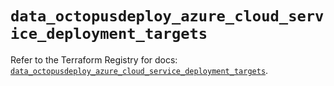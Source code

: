 # `data_octopusdeploy_azure_cloud_service_deployment_targets`

Refer to the Terraform Registry for docs: [`data_octopusdeploy_azure_cloud_service_deployment_targets`](https://registry.terraform.io/providers/octopusdeploylabs/octopusdeploy/0.43.2/docs/data-sources/azure_cloud_service_deployment_targets).
